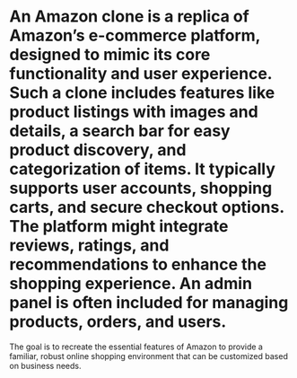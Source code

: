 # An Amazon clone is a replica of Amazon’s e-commerce platform, designed to mimic its core functionality and user experience. Such a clone includes features like product listings with images and details, a search bar for easy product discovery, and categorization of items. It typically supports user accounts, shopping carts, and secure checkout options. The platform might integrate reviews, ratings, and recommendations to enhance the shopping experience. An admin panel is often included for managing products, orders, and users.

The goal is to recreate the essential features of Amazon to provide a familiar, robust online shopping environment that can be customized based on business needs.






